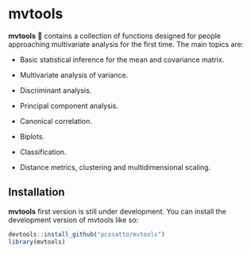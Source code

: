 
<!-- README.md is generated from README.Rmd. Please edit that file -->

# mvtools

<!-- badges: start -->
<!-- badges: end -->

**mvtools** :green_salad: contains a collection of functions designed
for people approaching multivariate analysis for the first time. The
main topics are:

-   Basic statistical inference for the mean and covariance matrix.

-   Multivariate analysis of variance.

-   Discriminant analysis.

-   Principal component analysis.

-   Canonical correlation.

-   Biplots.

-   Classification.

-   Distance metrics, clustering and multidimensional scaling.

## Installation

**mvtools** first version is still under development. You can install
the development version of mvtools like so:

``` r
devtools::install_github("pcosatto/mvtools")
library(mvtools)
```
